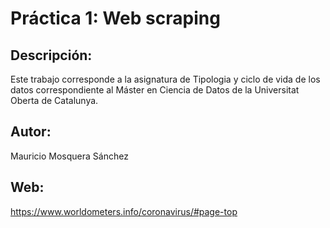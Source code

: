 # Práctica 1: Web scraping
## Descripción:
Este trabajo corresponde a la asignatura de Tipologia y ciclo de vida de  los  datos  correspondiente al Máster en Ciencia de Datos de la Universitat Oberta de Catalunya.
##  Autor:
Mauricio Mosquera Sánchez
## Web:
https://www.worldometers.info/coronavirus/#page-top
